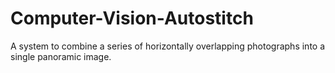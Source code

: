 # Computer-Vision-Autostitch

A system to combine a series of horizontally overlapping photographs into a single panoramic image.
